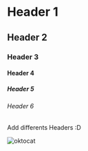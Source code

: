# Header 1
## Header 2
### Header 3
#### Header 4
##### Header 5
###### Header 6

Add differents Headers :D

![oktocat](https://octodex.github.com/images/yaktocat.png)
